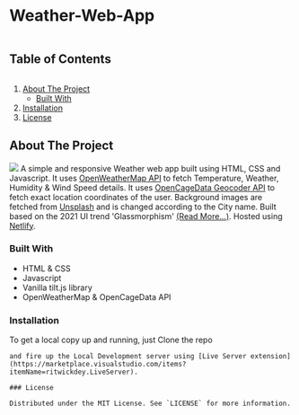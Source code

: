 # Weather-Web-App
  <summary><h2 style="display: inline-block">Table of Contents</h2></summary>
  <ol>
    <li>
      <a href="#about-the-project">About The Project</a>
      <ul>
        <li><a href="#built-with">Built With</a></li>
      </ul>
    </li>
    <li><a href="###installation">Installation</a></li>
    <li><a href="#license">License</a></li>
  </ol>

## About The Project
<img src="https://github.com/nagarajpandith/weather-app/blob/main/images/Screenshot%202021-08-29%20at%208.15.21%20PM-min.png">
A simple and responsive Weather web app built using HTML, CSS and Javascript. It uses <a href="https://openweathermap.org/api">OpenWeatherMap API</a> to fetch Temperature, Weather, Humidity & Wind Speed details. It uses <a href="https://opencagedata.com/api">OpenCageData Geocoder API</a> to fetch exact location coordinates of the user. Background images are fetched from <a href="https://source.unsplash.com">Unsplash</a> and is changed according to the City name. Built based on the 2021 UI trend 'Glassmorphism' <a href="https://uxdesign.cc/glassmorphism-in-user-interfaces-1f39bb1308c9">(Read More...)</a>. Hosted using <a href="https://www.netlify.com">Netlify</a>.

### Built With

* HTML & CSS
* Javascript
* Vanilla tilt.js library
* OpenWeatherMap & OpenCageData API

### Installation
To get a local copy up and running, just Clone the repo
   
   ```
and fire up the Local Development server using [Live Server extension](https://marketplace.visualstudio.com/items?itemName=ritwickdey.LiveServer).
   
### License

Distributed under the MIT License. See `LICENSE` for more information.
